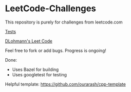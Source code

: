 # LeetCode-Challenges
This repository is purely for challenges from leetcode.com

[Tests](https://github.com/DLohmann/LeetCode-Challenges/actions/workflows/tests.yml/badge.svg)

<a href=https://leetcode.com/DLohmann/>DLohmann's Leet Code</a>

Feel free to fork or add bugs. Progress is ongoing!

Done:
- Uses Bazel for building
- Uses googletest for testing

Helpful template:
https://github.com/ourarash/cpp-template
